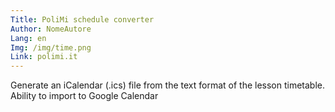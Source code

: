 ```yaml
---
Title: PoliMi schedule converter
Author: NomeAutore
Lang: en
Img: /img/time.png
Link: polimi.it
---
```

Generate an iCalendar (.ics) file from the text format of the lesson timetable. Ability to import to Google Calendar
